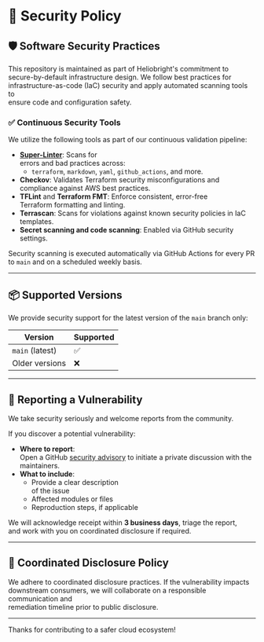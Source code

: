 # 🔐 Security Policy

## 🛡️ Software Security Practices

This repository is maintained as part of Heliobright's commitment to  
secure-by-default infrastructure design. We follow best practices for  
infrastructure-as-code (IaC) security and apply automated scanning tools to  
ensure code and configuration safety.

### ✅ Continuous Security Tools

We utilize the following tools as part of our continuous validation pipeline:

- [**Super-Linter**](https://github.com/github/super-linter): Scans for  
  errors and bad practices across:
  - `terraform`, `markdown`, `yaml`, `github_actions`, and more.
- **Checkov**: Validates Terraform security misconfigurations and compliance
  against AWS best practices.
- **TFLint** and **Terraform FMT**: Enforce consistent, error-free  
  Terraform formatting and linting.
- **Terrascan**: Scans for violations against known security policies in IaC  
  templates.
- **Secret scanning and code scanning**: Enabled via GitHub security settings.

Security scanning is executed automatically via GitHub Actions for every PR  
to `main` and on a scheduled weekly basis.

---

## 📦 Supported Versions

We provide security support for the latest version of the `main` branch only:

| Version         | Supported |
| --------------- | --------- |
| `main` (latest) | ✅        |
| Older versions  | ❌        |

---

## 📢 Reporting a Vulnerability

We take security seriously and welcome reports from the community.

If you discover a potential vulnerability:

- **Where to report**:  
  Open a GitHub [security advisory](https://github.com/jsredmond/aws-security-baseline/security/advisories/new)
  to initiate a private discussion with the maintainers.
- **What to include**:
  - Provide a clear description  
    of the issue
  - Affected modules or files
  - Reproduction steps, if applicable

We will acknowledge receipt within **3 business days**, triage the report,  
and work with you on coordinated disclosure if required.

---

## 🤝 Coordinated Disclosure Policy

We adhere to coordinated disclosure practices. If the vulnerability impacts  
downstream consumers, we will collaborate on a responsible communication and  
remediation timeline prior to public disclosure.

---

Thanks for contributing to a safer cloud ecosystem!
